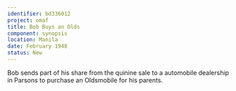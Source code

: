 ```yaml
---
identifier: bd336012
project: omaf
title: Bob Buys an Olds
component: synopsis
location: Manila
date: February 1948
status: New
---
```

Bob sends part of his share from the quinine sale to a automobile
dealership in Parsons to purchase an Oldsmobile for his parents.

